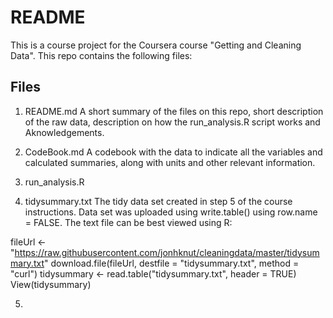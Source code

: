 README
============

This is a course project for the Coursera course "Getting and Cleaning Data". This repo contains the following files:


## Files
1) README.md
A short summary of the files on this repo, short description of the raw data, description on how the run_analysis.R script works and Aknowledgements.

2) CodeBook.md
A codebook with the data to indicate all the variables and calculated summaries, along with units and other relevant information. 

3) run_analysis.R



4) tidysummary.txt
The tidy data set created in step 5 of the course instructions. Data set was uploaded using write.table() using row.name = FALSE. The text file can be best viewed using R:

fileUrl <- "https://raw.githubusercontent.com/jonhknut/cleaningdata/master/tidysummary.txt"
download.file(fileUrl, destfile = "tidysummary.txt", method = "curl")
tidysummary <- read.table("tidysummary.txt", header = TRUE)
View(tidysummary)

5) 

